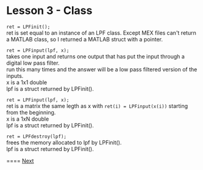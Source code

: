 Lesson 3 - Class
=====
`ret = LPFinit();`<br />
ret is set equal to an instance of an LPF class.  Except MEX files can't return a MATLAB class, so I returned a MATLAB struct with a pointer.

`ret = LPFinput(lpf, x);`<br />
takes one input and returns one output that has put the input through a digital low pass filter.<br />
run this many times and the answer will be a low pass filtered version of the inputs.<br />
x is a 1x1 double<br />
lpf is a struct returned by LPFinit().

`ret = LPFinput(lpf, x);`<br />
ret is a matrix the same legth as x with `ret(i) = LPFinput(x(i))` starting from the beginning.<br />
x is a 1xN double<br />
lpf is a struct returned by LPFinit().

`ret = LPFdestroy(lpf);`<br />
frees the memory allocated to lpf by LPFinit().<br />
lpf is a struct returned by LPFinit().

====
[Next](../Lesson%204%20-%20Windows%20API/Windows%20API.md)
